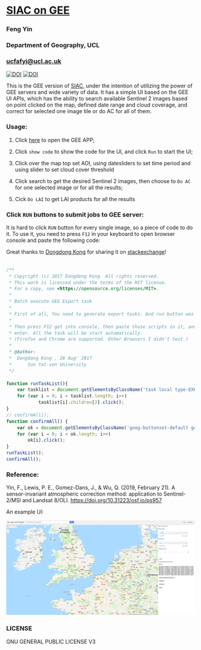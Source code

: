# [SIAC on GEE](https://code.earthengine.google.com/30176ec6495fd7d1d91f633ff34f1bbb)
### Feng Yin
### Department of Geography, UCL
### ucfafyi@ucl.ac.uk

[![DOI](https://zenodo.org/badge/185251518.svg)](https://zenodo.org/badge/latestdoi/185251518)
[![DOI](https://zenodo.org/badge/117815245.svg)](https://zenodo.org/badge/latestdoi/117815245)


This is the GEE version of [SIAC](https://github.com/MarcYin/SIAC), under the intention of utilizing the power of GEE servers and wide variety of data. It has a simple UI based on the GEE UI APIs, which has the ability to search available Sentinel 2 images based on point clicked on the map, defined date range and cloud coverage, and correct for selected one image tile or do AC for all of them.


### Usage:

1. Click [here](https://code.earthengine.google.com/a342249fbd42feadbea715e65013c8ca) to open the GEE APP;

2. Click `show code` to show the code for the UI, and click `Run` to start the UI;

3. Click over the map top set AOI, using datesliders to set time period and using slider to set cloud cover threshold

4. Click search to get the desired Sentinel 2 images, then choose to `Do AC` for one selected image or for all the results;

5. Cick `Do LAI` to get LAI products for all the results


### Click `RUN` buttons to submit jobs to GEE server:

It is hard to click `RUN` button for every single image, so a piece of code to do it. To use it, you need to press `F12` in your keyboard to open browser console and paste the following code:

Great thanks to [Dongdong Kong](https://github.com/kongdd) for sharing it on [stackexchange](https://gis.stackexchange.com/questions/290771/batch-task-execution-in-google-earth-engine)!
```javascript

/**
 * Copyright (c) 2017 Dongdong Kong. All rights reserved.
 * This work is licensed under the terms of the MIT license.  
 * For a copy, see <https://opensource.org/licenses/MIT>.
 *
 * Batch execute GEE Export task
 *
 * First of all, You need to generate export tasks. And run button was shown.
 *   
 * Then press F12 get into console, then paste those scripts in it, and press 
 * enter. All the task will be start automatically. 
 * (Firefox and Chrome are supported. Other Browsers I didn't test.)
 * 
 * @Author: 
 *  Dongdong Kong , 28 Aug' 2017 
 *      Sun Yat-sen University
 */

function runTaskList(){
    var tasklist = document.getElementsByClassName('task local type-EXPORT_IMAGE awaiting-user-config');
    for (var i = 0; i < tasklist.length; i++)
            tasklist[i].children[2].click();
}
// confirmAll();
function confirmAll() {
    var ok = document.getElementsByClassName('goog-buttonset-default goog-buttonset-action');
    for (var i = 0; i < ok.length; i++)
        ok[i].click();
}
runTaskList();
confirmAll();
```

### Reference:

Yin, F., Lewis, P. E., Gomez-Dans, J., & Wu, Q. (2019, February 21). A sensor-invariant atmospheric correction method: application to Sentinel-2/MSI and Landsat 8/OLI. https://doi.org/10.31223/osf.io/ps957

An example UI:

![SIAC_GEE_UI](SIAC_GEE_UI.png)  

### LICENSE
GNU GENERAL PUBLIC LICENSE V3
